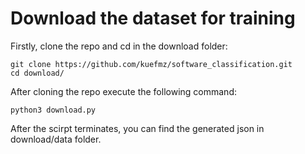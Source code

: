 # Download the dataset for training

Firstly, clone the repo and cd in the download folder:

```
git clone https://github.com/kuefmz/software_classification.git
cd download/
```

After cloning the repo execute the following command:

```
python3 download.py
```

After the scirpt terminates, you can find the generated json in download/data folder.